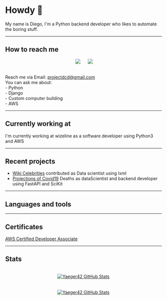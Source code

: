 # Howdy 🤠 
My name is Diego, I'm a Python backend developer who likes to automate the boring stuff.
***
## How to reach me
<p align='center'>
&nbsp;&nbsp;&nbsp;&nbsp;
  <a href="https://www.linkedin.com/in/diego-casillas-duarte-93a0a017b/"><img src="https://img.shields.io/badge/linkedin-%230077B5.svg?&style=for-the-badge&logo=linkedin&logoColor=white" /></a>&nbsp;&nbsp;&nbsp;
  &nbsp;
  <a href="https://platzi.com/p/Yaeger42/"><img src="https://img.shields.io/badge/Platzi-98CA3F.svg?&style=for-the-badge&logo=platzi&logoColor=white" /></a>&nbsp;&nbsp;&nbsp;&nbsp;
</p>
<br>
Reach me via Email: <a href="mailto:projectdcd@gmail.com">projectdcd@gmail.com</a>
<br>
You can ask me about:
<br>
- Python
<br>
- Django
<br>
- Custom computer building
<br>
- AWS


***
## Currently working at
I'm currently working at wizeline as a software developer using Python3 and AWS 

***
## Recent projects
- <a href="https://github.com/AbejaCruz/people-new-backend">Wiki Celebrities</a> contributed as Data scientist using lxml
- <a href="https://github.com/Yaeger42/projections">Projections of Covid19</a> Deaths  as dataScientist and backend developer using FastAPI and SciKit 

***
## Languages and tools



***
## Certificates
<a href="https://www.credly.com/earner/earned/badge/db768e1f-4417-435e-b35c-fe45388606eb">AWS Certified Developer Associate</a>

***
## Stats
<br>

<div align="center">
<a href="https://github.com/Yaeger42">
  <img align="center" src="https://github-readme-stats.vercel.app/api/top-langs/?username=Yaeger42&theme=dracula&count_private=true&hide=css,blade" alt="Yaeger42 GitHub Stats" />

<br>
<br>
<br>
<a href="https://github.com/Yaeger42">
  <img align="center" src="https://github-readme-stats.vercel.app/api?username=Yaeger42&count_private=true&show_icons=true&line_height=27&theme=dracula" alt="Yaeger42 GitHub Stats"/>
</a>
</div>